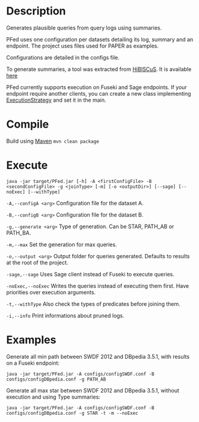 # Description

Generates plausible queries from query logs using summaries.

PFed uses one configuration per datasets detailing its log, summary and an endpoint. The project uses files used for PAPER as examples.

Configurations are detailed in the configs file.

To generate summaries, a tool was extracted from [HiBISCuS](https://code.google.com/archive/p/hibiscusfederation/). It is available [here](https://github.com/GDD-Nantes/PFed/tree/master/genSummarieHibi)

PFed currently supports execution on Fuseki and Sage endpoints. If your endpoint require another clients, you can create a new class implementing [ExecutionStrategy](https://github.com/GDD-Nantes/PFed/blob/master/GenFedQuerie/src/main/java/PFSQGen/ExecutionStrategy.java) and set it in the main.

# Compile

Build using [Maven](http://maven.apache.org/)
`mvn clean package`

# Execute

`java -jar target/PFed.jar [-h] -A <firstConfigFile> -B <secondConfigFile> -g <joinType> [-m] [-o <outputDir>] [--sage] [--noExec] [--withType]`


 `-A,--configA <arg>`    Configuration file for the dataset A.
 
 `-B,--configB <arg>`    Configuration file for the dataset B.
 
 `-g,--generate <arg>`   Type of generation. Can be STAR, PATH_AB or PATH_BA.
 
 `-m,--max`              Set the generation for max queries.
 
 `-o,--output <arg>`     Output folder for queries generated. Defaults to results at the root of the project.
 
 `-sage,--sage`          Uses Sage client instead of Fuseki to execute queries.

 `-noExec,--noExec`      Writes the queries instead of executing them first. Have priorities over execution arguments.

 `-t,--withType`         Also check the types of predicates before joining them.
 
 `-i,--info`             Print informations about pruned logs.
 
# Examples
 
Generate all min path between SWDF 2012 and DBpedia 3.5.1, with results on a Fuseki endpoint:

`java -jar target/PFed.jar -A configs/configSWDF.conf -B configs/configDBpedia.conf -g PATH_AB`

Generate all max star between SWDF 2012 and DBpedia 3.5.1, without execution and using Type summaries:

`java -jar target/PFed.jar -A configs/configSWDF.conf -B configs/configDBpedia.conf -g STAR -t -m --noExec`
